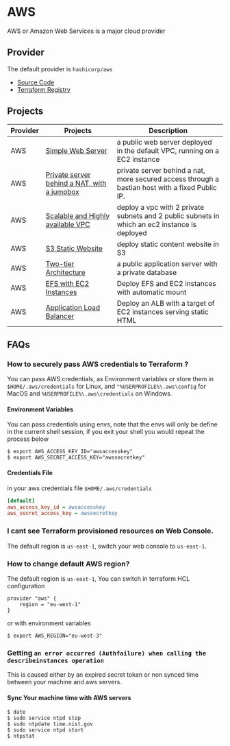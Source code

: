 # AWS

AWS or Amazon Web Services is a major cloud provider

## Provider

The default provider is `hashicorp/aws`

-   [Source Code](https://github.com/hashicorp/terraform-provider-aws)
-   [Terraform Registry](https://registry.terraform.io/providers/hashicorp/aws/latest)

## Projects

| Provider | Projects                                                             | Description                                                                                     |
| -------- | -------------------------------------------------------------------- | ----------------------------------------------------------------------------------------------- |
| AWS      | [Simple Web Server](./1-web-server/)                                 | a public web server deployed in the default VPC, running on a EC2 instance                      |
| AWS      | [Private server behind a NAT, with a jumpbox](./2-nated-web-server/) | private server behind a nat, more secured access through a bastian host with a fixed Public IP. |
| AWS      | [Scalable and Highly available VPC](./3-scalable-vpc/)               | deploy a vpc with 2 private subnets and 2 public subnets in which an ec2 instance is deployed   |
| AWS      | [S3 Static Website](./4-s3-web-site/)                                | deploy static content website in S3                                                             |
| AWS      | [Two-tier Architecture](./5-two-tier-arch/)                          | a public application server with a private database                                             |
| AWS      | [EFS with EC2 Instances](./6-ec2-with-efs/)                          | Deploy EFS and EC2 instances with automatic mount                                               |
| AWS      | [Application Load Balancer](./7-application-load-balancer/)          | Deploy an ALB with a target of EC2 instances serving static HTML                                |

## FAQs

### How to securely pass AWS credentials to Terraform ?

You can pass AWS credentials, as Environment variables or store them in `$HOME/.aws/credentials` for Linux, and `"%USERPROFILE%\.aws\config` for MacOS and `%USERPROFILE%\.aws\credentials` on Windows.

#### Environment Variables

You can pass credentials using envs, note that the envs will only be define in the current shell session, if you exit your shell you would repeat the process below

```shell
$ export AWS_ACCESS_KEY_ID="awsaccesskey"
$ export AWS_SECRET_ACCESS_KEY="awssecretkey"
```

#### Credentials File

in your aws credentials file `$HOME/.aws/credentials`

```ini
[default]
aws_access_key_id = awsaccesskey
aws_secret_access_key = awssecretkey
```

### I cant see Terraform provisioned resources on Web Console.

The default region is `us-east-1`, switch your web console to `us-east-1`.

### How to change default AWS region?

The default region is `us-east-1`, You can switch in terraform HCL configuration

```hcl
provider "aws" {
    region = "eu-west-1"
}
```

or with environment variables

```shell
$ export AWS_REGION="eu-west-3"
```

### Getting `an error occurred (Authfailure) when calling the describeinstances operation`

This is caused either by an expired secret token or non synced time between your machine and aws servers.

#### Sync Your machine time with AWS servers

```shell
$ date
$ sudo service ntpd stop
$ sudo ntpdate time.nist.gov
$ sudo service ntpd start
$ ntpstat
```
